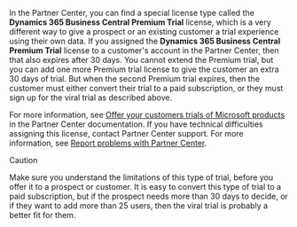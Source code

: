 In the Partner Center, you can find a special license type called the **Dynamics 365 Business Central Premium Trial** license, which is a very different way to give a prospect or an existing customer a trial experience using their own data. If you assigned the **Dynamics 365 Business Central Premium Trial** license to a customer's account in the Partner Center, then that also expires after 30 days. You cannot extend the Premium trial, but you can add one more Premium trial license to give the customer an extra 30 days of trial. But when the second Premium trial expires, then the customer must either convert their trial to a paid subscription, or they must sign up for the viral trial as described above.  

For more information, see [Offer your customers trials of Microsoft products](/partner-center/offer-your-customers-trials-of-microsoft-products) in the Partner Center documentation. If you have technical difficulties assigning this license, contact Partner Center support. For more information, see [Report problems with Partner Center](/partner-center/report-problems-with-partner-center).  

> [!CAUTION]
> Make sure you understand the limitations of this type of trial, before you offer it to a prospect or customer. It is easy to convert this type of trial to a paid subscription, but if the prospect needs more than 30 days to decide, or if they want to add more than 25 users, then the viral trial is probably a better fit for them.  
